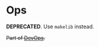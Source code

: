 # Ops

**DEPRECATED**. Use `makelib` instead.

~~Part of [DevOps](https://en.wikipedia.org/wiki/DevOps).~~
